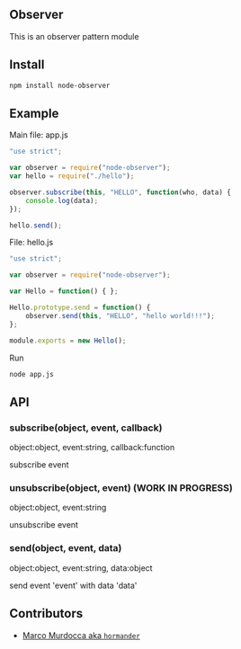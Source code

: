 Observer
-------------

This is an observer pattern module

## Install

```bash
npm install node-observer
```

## Example

Main file: app.js

```app.js
"use strict";

var observer = require("node-observer");
var hello = require("./hello");

observer.subscribe(this, "HELLO", function(who, data) {
	console.log(data);
});

hello.send();
```

File: hello.js

```hello.js
"use strict";

var observer = require("node-observer");

var Hello = function() { };

Hello.prototype.send = function() {
	observer.send(this, "HELLO", "hello world!!!");
};

module.exports = new Hello();
```

Run

```bash
node app.js
```

## API

### subscribe(object, event, callback)

object:object, event:string, callback:function

subscribe event

### unsubscribe(object, event) (WORK IN PROGRESS)

object:object, event:string

unsubscribe event

### send(object, event, data)

object:object, event:string, data:object

send event 'event' with data 'data'

## Contributors

- [Marco Murdocca aka `hormander`](https://github.com/hormander)
